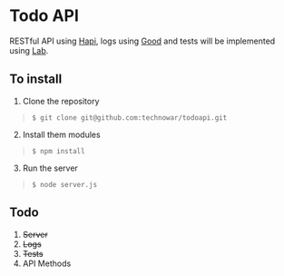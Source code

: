 # Todo API
RESTful API using [Hapi](http://hapijs.com), logs using [Good](https://github.com/hapijs/good) and tests will be implemented using [Lab](https://github.com/hapijs/lab).

## To install
1. Clone the repository
>`$ git clone git@github.com:technowar/todoapi.git`

2. Install them modules
>`$ npm install`

3. Run the server
>`$ node server.js`

## Todo
1. ~~Server~~
2. ~~Logs~~
3. ~~Tests~~
4. API Methods